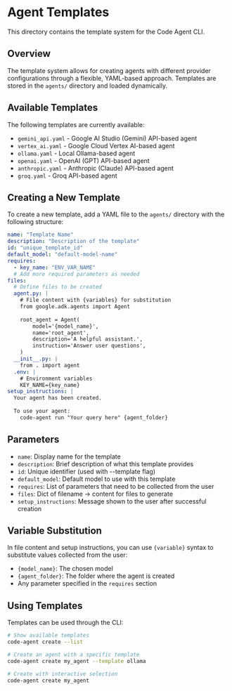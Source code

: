 # Agent Templates

This directory contains the template system for the Code Agent CLI.

## Overview

The template system allows for creating agents with different provider configurations through a flexible, YAML-based approach. Templates are stored in the `agents/` directory and loaded dynamically.

## Available Templates

The following templates are currently available:

- `gemini_api.yaml` - Google AI Studio (Gemini) API-based agent
- `vertex_ai.yaml` - Google Cloud Vertex AI-based agent
- `ollama.yaml` - Local Ollama-based agent
- `openai.yaml` - OpenAI (GPT) API-based agent
- `anthropic.yaml` - Anthropic (Claude) API-based agent
- `groq.yaml` - Groq API-based agent

## Creating a New Template

To create a new template, add a YAML file to the `agents/` directory with the following structure:

```yaml
name: "Template Name"
description: "Description of the template"
id: "unique_template_id"
default_model: "default-model-name"
requires:
  - key_name: "ENV_VAR_NAME"
  # Add more required parameters as needed
files:
  # Define files to be created
  agent.py: |
    # File content with {variables} for substitution
    from google.adk.agents import Agent
    
    root_agent = Agent(
        model='{model_name}',
        name='root_agent',
        description='A helpful assistant.',
        instruction='Answer user questions',
    )
  __init__.py: |
    from . import agent
  .env: |
    # Environment variables
    KEY_NAME={key_name}
setup_instructions: |
  Your agent has been created.
  
  To use your agent:
    code-agent run "Your query here" {agent_folder}
```

## Parameters

- `name`: Display name for the template
- `description`: Brief description of what this template provides
- `id`: Unique identifier (used with --template flag)
- `default_model`: Default model to use with this template
- `requires`: List of parameters that need to be collected from the user
- `files`: Dict of filename -> content for files to generate
- `setup_instructions`: Message shown to the user after successful creation

## Variable Substitution

In file content and setup instructions, you can use `{variable}` syntax to substitute values collected from the user:

- `{model_name}`: The chosen model 
- `{agent_folder}`: The folder where the agent is created
- Any parameter specified in the `requires` section

## Using Templates

Templates can be used through the CLI:

```bash
# Show available templates
code-agent create --list

# Create an agent with a specific template
code-agent create my_agent --template ollama

# Create with interactive selection
code-agent create my_agent
``` 